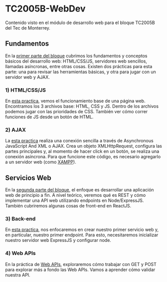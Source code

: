 # TC2005B-WebDev
Contenido visto en el módulo de desarrollo web para el bloque TC2005B del Tec de Monterrey.

## Fundamentos
En la [primer parte del bloque](Fundamentos) cubrimos los fundamentos y conceptos básicos del desarrollo web: HTML/CSS/JS, servidores web sencillos, llamadas asíncronas, entre otras cosas. Existen dos prácticas para esta parte: una para revisar las herramientas básicas, y otra para jugar con un servidor web y AJAX.

### 1) HTML/CSS/JS
En [esta practica](Fundamentos/HTML-CSS-JS/), vemos el funcionamiento base de una página web. Encontramos los 3 archivos base: HTML, CSS y JS. Dentro de los archivos podemos jugar con las prioridades de CSS. También ver cómo correr funciones de JS desde un botón de HTML.


### 2) AJAX
La [esta practica](Fundamentos/AJAX/) realiza una conexión sencilla a través de Asynchronous JavaScript And XML o AJAX. Crea un objeto XMLHttpRequest, configura las partes principales y, al momento de hacer click en un botón, se realiza una conexión asíncrona. Para que funcione este código, es necesario agregarlo a un servidor web (como [XAMPP](https://www.apachefriends.org)).


## Servicios Web
En la [segunda parte del bloque](Servicios-Web), el enfoque es desarrollar una aplicación web de principio a fin. A nivel teórico, veremos qué es REST y cómo implementar una API web utilizando endpoints en Node/ExpressJS. También cubriremos algunas cosas de front-end en ReactJS.

### 3) Back-end
En [esta practica](Servicios-Web/Back-end/), nos enfocaremos en crear nuestro primer servicio web y, en particular, nuestro primer endpoint. Para esto, necesitaremos inicializar nuestro servidor web ExpressJS y configurar node.

### 4) Web APIs
En la práctica de [Web APIs](Servicios-Web/Web-APIs/), exploraremos cómo trabajar con GET y POST para explorar más a fondo las Web APIs. Vamos a aprender cómo validar nuestra API.